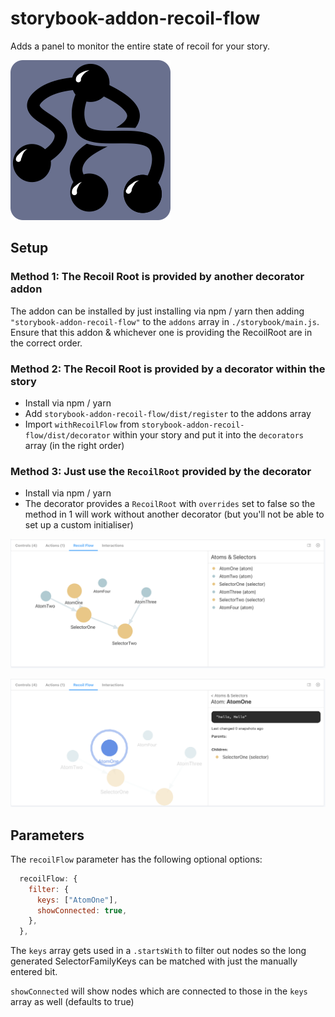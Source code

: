 # storybook-addon-recoil-flow

Adds a panel to monitor the entire state of recoil for your story.

![Recoil Flow Logo](/images/logo.png)

## Setup

### Method 1: The Recoil Root is provided by another decorator addon

The addon can be installed by just installing via npm / yarn then adding `"storybook-addon-recoil-flow"` to the `addons` array in `./storybook/main.js`.
Ensure that this addon & whichever one is providing the RecoilRoot are in the correct order.

### Method 2: The Recoil Root is provided by a decorator within the story

- Install via npm / yarn
- Add `storybook-addon-recoil-flow/dist/register` to the addons array
- Import `withRecoilFlow` from `storybook-addon-recoil-flow/dist/decorator` within your story and put it into the `decorators` array (in the right order)

### Method 3: Just use the `RecoilRoot` provided by the decorator

- Install via npm / yarn
- The decorator provides a `RecoilRoot` with `overrides` set to false so the method in 1 will work without another decorator (but you'll not be able to set up a custom initialiser)

![Screenshot 1](/images/screenshot_1.png)

![Screenshot 2](/images/screenshot_2.png)

## Parameters

The `recoilFlow` parameter has the following optional options:

```js
  recoilFlow: {
    filter: {
      keys: ["AtomOne"],
      showConnected: true,
    },
  },
```

The `keys` array gets used in a `.startsWith` to filter out nodes so the long generated SelectorFamilyKeys can be matched with just the manually entered bit.

`showConnected` will show nodes which are connected to those in the `keys` array as well (defaults to true)
